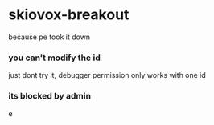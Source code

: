 # skiovox-breakout
because pe took it down

### you can't modify the id

just dont try it, debugger permission only works with one id

### its blocked by admin

e
